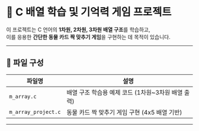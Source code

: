 # 🧠 C 배열 학습 및 기억력 게임 프로젝트

이 프로젝트는 C 언어의 **1차원, 2차원, 3차원 배열 구조**를 학습하고,  
이를 응용한 **간단한 동물 카드 짝 맞추기 게임**을 구현하는 데 목적이 있습니다.

---

## 📁 파일 구성

| 파일명               | 설명 |
|----------------------|------|
| `m_array.c`          | 배열 구조 학습용 예제 코드 (1차원~3차원 배열 출력) |
| `m_array_project.c`  | 동물 카드 짝 맞추기 게임 구현 (4x5 배열 기반) |

---


